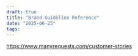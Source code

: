 ```yaml
---
draft: true
title: "Brand Guideline Reference"
date: "2025-06-25"
tags: 
---
```

https://www.manyrequests.com/customer-stories